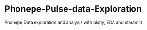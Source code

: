 # Phonepe-Pulse-data-Exploration
Phonepe Data exploration and analysis with plotly, EDA and  streamlit
